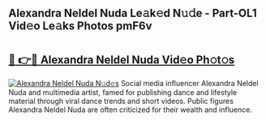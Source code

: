 ## Alexandra Neldel Nuda Le𝚊k𝚎d N𝚞𝚍e - Part-OL1 Vid𝚎o Le𝚊ks Photos pmF6v

# <h2><a href="http://fbb9i75.evod.top/?m=Alexandra+Neldel+Nuda">🔗 👉🔴 Alexandra Neldel Nuda Vid𝚎o Ph𝚘t𝚘s</a></h2>

[![Alexandra Neldel Nuda N𝚞d𝚎s](https://i.imgur.com/8V9OHl7.gif)](http://fbb9i75.evod.top/?m=Alexandra+Neldel+Nuda)
Social media influencer Alexandra Neldel Nuda and multimedia artist, famed for publishing dance and lifestyle material through viral dance trends and short videos. Public figures Alexandra Neldel Nuda are often criticized for their wealth and influence. 
